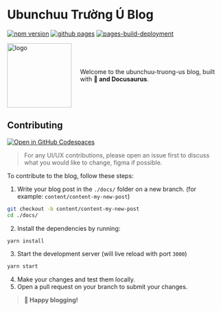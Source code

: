 <h1> <b>Ubunchuu Trường Ú Blog  </b></h1>

[![npm version](https://badge.fury.io/js/doks.svg)](https://badge.fury.io/js/doks) [![github pages](https://github.com/ubunchuu-truong-us/ubunchuu-truong-us.github.io/actions/workflows/gh-pages.yml/badge.svg)](https://github.com/ubunchuu-truong-us/ubunchuu-truong-us.github.io/actions/workflows/gh-pages.yml) [![pages-build-deployment](https://github.com/ubunchuu-truong-us/ubunchuu-truong-us.github.io/actions/workflows/pages/pages-build-deployment/badge.svg)](https://github.com/ubunchuu-truong-us/ubunchuu-truong-us.github.io/actions/workflows/pages/pages-build-deployment)

<div style="display: flex; align-items: center;">
  <img src="static/img/favicon.ico" width="150" alt="logo">
  <div style="margin-left: 20px">
    <p>Welcome to the ubunchuu-truong-us blog, built with <b>💚 and Docusaurus</b>.</p>
  </div>
</div>

## Contributing

[![Open in GitHub Codespaces](https://github.com/codespaces/badge.svg)](https://codespaces.new/ubunchuu-truong-us/exp-ubunchuu.github.io)

> For any UI/UX contributions, please open an issue first to discuss what you would like to change, figma if possible.

To contribute to the blog, follow these steps:

1. Write your blog post in the `./docs/` folder on a new branch. (for example: `content/content-my-new-post`)

```bash
git checkout -b content/content-my-new-post
cd ./docs/
```

2. Install the dependencies by running:

```bash
yarn install
```

3. Start the development server (will live reload with port `3000`)

```bash
yarn start
```

4. Make your changes and test them locally.
5. Open a pull request on your branch to submit your changes.

> **🎉 Happy blogging!**
